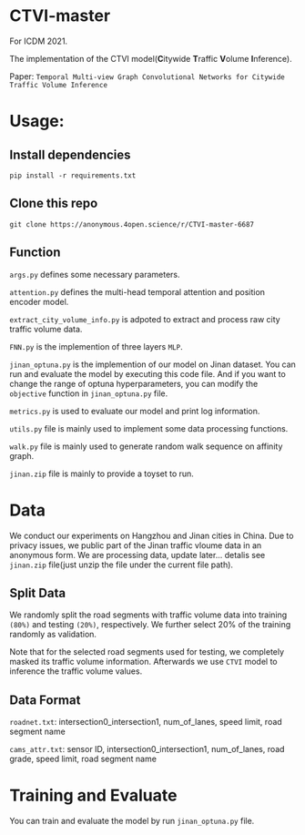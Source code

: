 # CTVI-master
For  ICDM 2021.

The implementation of the CTVI model(**C**itywide **T**raffic **V**olume **I**nference).

Paper: ```Temporal Multi-view Graph Convolutional Networks for Citywide Traffic Volume Inference```

# Usage:
## Install dependencies

```pip install -r requirements.txt```

## Clone this repo
```
git clone https://anonymous.4open.science/r/CTVI-master-6687
```

## Function
```args.py``` defines some necessary parameters.

```attention.py``` defines the multi-head temporal attention and position encoder model.

```extract_city_volume_info.py``` is adpoted  to extract and process raw city traffic volume data. 

```FNN.py``` is the implemention of three layers ```MLP```.

```jinan_optuna.py``` is the implemention of our model on Jinan dataset. You can run and evaluate the model by executing this code file.  And if you want to change the range of optuna hyperparameters, you can modify the ```objective``` function in ```jinan_optuna.py``` file. 

```metrics.py``` is used to evaluate our model and print log information.

```utils.py``` file is mainly used to implement some data processing functions.

```walk.py``` file is mainly used to generate random walk sequence on affinity graph.

```jinan.zip``` file is mainly to provide a toyset to run.

# Data
We conduct our experiments on Hangzhou and Jinan cities in China. Due to privacy issues, we public part of the Jinan traffic vloume data in an anonymous form.
We are processing data, update later... detalis see ```jinan.zip``` file(just unzip the file under the current file path).
## Split Data
We randomly split the road segments with traffic volume data into training ```(80%)``` and testing ```(20%)```, respectively. We further select 20% of the training randomly as
validation. 

Note that for the selected road segments used for testing, we completely masked its traffic volume information. Afterwards we use ```CTVI``` model to inference the traffic volume values.

## Data Format
```roadnet.txt```: intersection0_intersection1, num_of_lanes, speed limit, road segment name

```cams_attr.txt```: sensor ID, intersection0_intersection1, num_of_lanes, road grade, speed limit, road segment name

# Training and Evaluate
You can train and evaluate the model by run ```jinan_optuna.py``` file.



